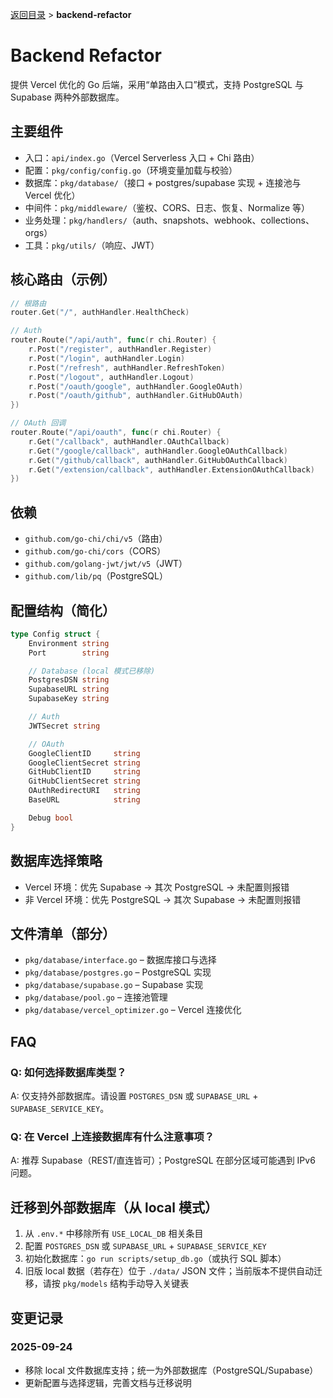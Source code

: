 [返回目录](../../CLAUDE.md) > **backend-refactor**

# Backend Refactor

提供 Vercel 优化的 Go 后端，采用“单路由入口”模式，支持 PostgreSQL 与 Supabase 两种外部数据库。

## 主要组件

- 入口：`api/index.go`（Vercel Serverless 入口 + Chi 路由）
- 配置：`pkg/config/config.go`（环境变量加载与校验）
- 数据库：`pkg/database/`（接口 + postgres/supabase 实现 + 连接池与 Vercel 优化）
- 中间件：`pkg/middleware/`（鉴权、CORS、日志、恢复、Normalize 等）
- 业务处理：`pkg/handlers/`（auth、snapshots、webhook、collections、orgs）
- 工具：`pkg/utils/`（响应、JWT）

## 核心路由（示例）

```go
// 根路由
router.Get("/", authHandler.HealthCheck)

// Auth
router.Route("/api/auth", func(r chi.Router) {
    r.Post("/register", authHandler.Register)
    r.Post("/login", authHandler.Login)
    r.Post("/refresh", authHandler.RefreshToken)
    r.Post("/logout", authHandler.Logout)
    r.Post("/oauth/google", authHandler.GoogleOAuth)
    r.Post("/oauth/github", authHandler.GitHubOAuth)
})

// OAuth 回调
router.Route("/api/oauth", func(r chi.Router) {
    r.Get("/callback", authHandler.OAuthCallback)
    r.Get("/google/callback", authHandler.GoogleOAuthCallback)
    r.Get("/github/callback", authHandler.GitHubOAuthCallback)
    r.Get("/extension/callback", authHandler.ExtensionOAuthCallback)
})
```

## 依赖

- `github.com/go-chi/chi/v5`（路由）
- `github.com/go-chi/cors`（CORS）
- `github.com/golang-jwt/jwt/v5`（JWT）
- `github.com/lib/pq`（PostgreSQL）

## 配置结构（简化）

```go
type Config struct {
    Environment string
    Port        string

    // Database (local 模式已移除)
    PostgresDSN string
    SupabaseURL string
    SupabaseKey string

    // Auth
    JWTSecret string

    // OAuth
    GoogleClientID     string
    GoogleClientSecret string
    GitHubClientID     string
    GitHubClientSecret string
    OAuthRedirectURI   string
    BaseURL            string

    Debug bool
}
```

## 数据库选择策略

- Vercel 环境：优先 Supabase → 其次 PostgreSQL → 未配置则报错
- 非 Vercel 环境：优先 PostgreSQL → 其次 Supabase → 未配置则报错

## 文件清单（部分）

- `pkg/database/interface.go` – 数据库接口与选择
- `pkg/database/postgres.go` – PostgreSQL 实现
- `pkg/database/supabase.go` – Supabase 实现
- `pkg/database/pool.go` – 连接池管理
- `pkg/database/vercel_optimizer.go` – Vercel 连接优化

## FAQ

### Q: 如何选择数据库类型？
A: 仅支持外部数据库。请设置 `POSTGRES_DSN` 或 `SUPABASE_URL` + `SUPABASE_SERVICE_KEY`。

### Q: 在 Vercel 上连接数据库有什么注意事项？
A: 推荐 Supabase（REST/直连皆可）；PostgreSQL 在部分区域可能遇到 IPv6 问题。

## 迁移到外部数据库（从 local 模式）

1) 从 `.env.*` 中移除所有 `USE_LOCAL_DB` 相关条目
2) 配置 `POSTGRES_DSN` 或 `SUPABASE_URL` + `SUPABASE_SERVICE_KEY`
3) 初始化数据库：`go run scripts/setup_db.go`（或执行 SQL 脚本）
4) 旧版 local 数据（若存在）位于 `./data/` JSON 文件；当前版本不提供自动迁移，请按 `pkg/models` 结构手动导入关键表

## 变更记录

### 2025-09-24
- 移除 local 文件数据库支持；统一为外部数据库（PostgreSQL/Supabase）
- 更新配置与选择逻辑，完善文档与迁移说明

